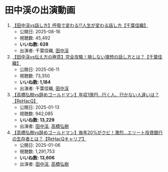 # 田中渓の出演動画

1.  [【田中渓vs話し方】呼吸で変わる!?人生が変わる話し方【千葉佳織】](https://www.youtube.com/watch?v=LOmtZ1GhITY)
    -   公開日: 2025-08-16
    -   視聴数: 45,492
    -   **いいね数: 628**
    -   出演者: 千葉佳織, [田中渓](/rehacq_fan/people/田中渓 "wikilink")
1.  [【田中渓vs伝え方の極意】完全攻略！損しない理想の話し方とは？【千葉佳織】](https://www.youtube.com/watch?v=XY72m-v_Jbw)
    -   公開日: 2025-08-11
    -   視聴数: 73,350
    -   **いいね数: 1,184**
    -   出演者: 千葉佳織, [田中渓](/rehacq_fan/people/田中渓 "wikilink")
1.  [【高橋弘樹vs辞めゴールドマン】年収1億円…行く人、行かない人違いは？【ReHacQ】](https://www.youtube.com/watch?v=Ipck99H_vjU)
    -   公開日: 2025-01-13
    -   視聴数: 942,085
    -   **いいね数: 13,229**
    -   出演者: [田中渓](/rehacq_fan/people/田中渓 "wikilink"), [高橋弘樹](/rehacq_fan/people/高橋弘樹 "wikilink")
1.  [【高橋弘樹vs辞めゴールドマン】毎年20%がクビ！激烈…エリート投資銀行の生存者とは？【ReHacQキャリア】](https://www.youtube.com/watch?v=SEqkSNRqrUE)
    -   公開日: 2025-01-06
    -   視聴数: 1,291,753
    -   **いいね数: 13,606**
    -   出演者: [田中渓](/rehacq_fan/people/田中渓 "wikilink"), [高橋弘樹](/rehacq_fan/people/高橋弘樹 "wikilink")
